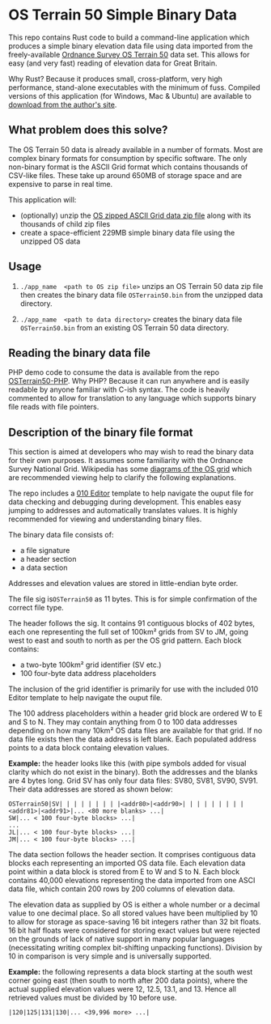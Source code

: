 <h1>OS Terrain 50 Simple Binary Data</h1>

This repo contains Rust code to build a command-line application which produces a simple binary elevation data file using data imported from the freely-available  [Ordnance Survey OS Terrain 50](https://www.ordnancesurvey.co.uk/business-government/products/terrain-50) data set.  This allows for easy (and very fast) reading of elevation data for Great Britain.

Why Rust? Because it produces small, cross-platform, very high performance, stand-alone executables with the minimum of fuss. Compiled versions of this application (for Windows, Mac & Ubuntu) are available to [download from the author's site](TODO).

<h2>What problem does this solve?</h2>

The OS Terrain 50 data is already available in a number of formats. Most are complex binary formats for consumption by specific software. The only non-binary format is the ASCII Grid format which contains thousands of CSV-like files. These take up around 650MB of storage space and are expensive to parse in real time.

This application will:

* (optionally) unzip the [OS zipped ASCII Grid data zip file](https://osdatahub.os.uk/downloads/open/Terrain50) along with its thousands of child zip files
* create a space-efficient 229MB simple binary data file using the unzipped OS data

<h2>Usage</h2>

1) ``./app_name  <path to OS zip file>`` unzips an OS Terrain 50 data zip file then creates the binary data file ``OSTerrain50.bin`` from the unzipped data directory.

2) ``./app_name  <path to data directory>`` creates the binary data file ``OSTerrain50.bin`` from an existing OS Terrain 50 data directory.

<h2>Reading the binary data file</h2>

PHP demo code to consume the data is available from the repo [OSTerrain50-PHP](). Why PHP? Because it can run anywhere and is easily readable by anyone familiar with C-ish syntax. The code is heavily commented to allow for translation to any language which supports binary file reads with file pointers.

<h2>Description of the binary file format</h2>

This section is aimed at developers who may wish to read the binary data for their own purposes. It assumes some familiarity with the Ordnance Survey National Grid. Wikipedia has some [diagrams of the OS grid](https://en.wikipedia.org/wiki/Ordnance_Survey_National_Grid) which are recommended viewing help to clarify the following explanations.

The repo includes a [010 Editor](https://www.sweetscape.com/010editor/) template to help navigate the ouput file for data checking and debugging during development. This enables easy jumping to addresses and automatically translates values. It is highly recommended for viewing and understanding binary files.

The binary data file consists of:

* a file signature
* a header section 
* a data section

Addresses and elevation values are stored in little-endian byte order.

The file sig is``OSTerrain50`` as 11 bytes. This is for simple confirmation of the correct file type.

The header follows the sig. It contains 91 contiguous blocks of 402 bytes, each one representing the full set of 100km² grids from SV to JM, going west to east and south to north as per the OS grid pattern. Each block contains:

* a two-byte 100km² grid identifier (SV etc.)
* 100 four-byte data address placeholders

The inclusion of the grid identifier is primarily for use with the included 010 Editor template to help navigate the ouput file.       

The 100 address placeholders within a header grid block are ordered W to E and S to N. They may contain anything from 0 to 100 data addresses depending on how many 10km² OS data files are available for that grid. If no data file exists then the data address is left blank. Each populated address points to a data block containg elevation values.

<b>Example:</b> the header looks like this (with pipe symbols added for visual clarity which do not exist in the binary). Both the addresses and the blanks are 4 bytes long. Grid SV has only four data files: SV80, SV81, SV90, SV91. Their data addresses are stored as shown below:

```
OSTerrain50|SV| | | | | | | | |<addr80>|<addr90>| | | | | | | | |<addr81>|<addr91>|... <80 more blanks> ...|
SW|... < 100 four-byte blocks> ...|
...
JL|... < 100 four-byte blocks> ...|
JM|... < 100 four-byte blocks> ...|
```
The data section follows the header section. It comprises contiguous data blocks each representing an imported OS data file. Each elevation data point within a data block is stored from E to W and S to N. Each block contains 40,000 elevations representing the data imported from one ASCI data file, which contain 200 rows by 200 columns of elevation data.

The elevation data as supplied by OS is either a whole number or a decimal value to one decimal place. So all stored values have been multiplied by 10 to allow for storage as space-saving 16 bit integers rather than 32 bit floats. 16 bit half floats were considered for storing exact values but were rejected on the grounds of lack of native support in many popular languages (necessitating writing complex bit-shifting unpacking functions). Division by 10 in comparison is very simple and is universally supported.

<b>Example:</b> the following represents a data block starting at the south west corner going east (then south to north after 200 data points), where the actual supplied elevation values were 12, 12.5, 13.1, and 13. Hence all retrieved values must be divided by 10 before use.

```
|120|125|131|130|... <39,996 more> ...|
```